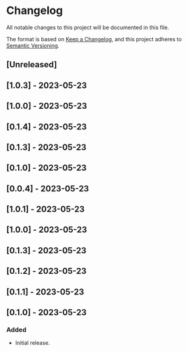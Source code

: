 # Changelog

All notable changes to this project will be documented in this file.

The format is based on [Keep a Changelog](https://keepachangelog.com/en/1.0.0/),
and this project adheres to [Semantic Versioning](https://semver.org/spec/v2.0.0.html).

## [Unreleased]

## [1.0.3] - 2023-05-23

## [1.0.0] - 2023-05-23

## [0.1.4] - 2023-05-23

## [0.1.3] - 2023-05-23

## [0.1.0] - 2023-05-23

## [0.0.4] - 2023-05-23

## [1.0.1] - 2023-05-23

## [1.0.0] - 2023-05-23

## [0.1.3] - 2023-05-23

## [0.1.2] - 2023-05-23

## [0.1.1] - 2023-05-23

## [0.1.0] - 2023-05-23

### Added
- Initial release.
